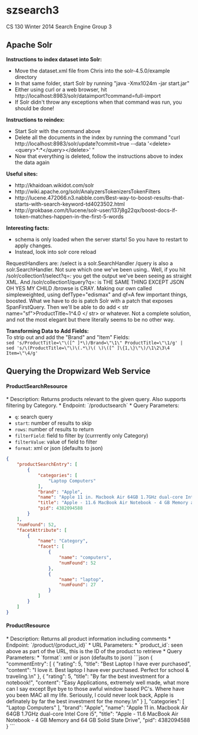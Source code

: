 szsearch3
=========

CS 130 Winter 2014 Search Engine Group 3

<h2>Apache Solr</h2>

<b>Instructions to index dataset into Solr:</b>
<ul>
    <li>Move the dataset.xml file from Chris into the solr-4.5.0/example directory</li>
    <li>In that same folder, start Solr by running "java -Xmx1024m -jar start.jar"</li>
    <li>Either using curl or a web browser, hit http://localhost:8983/solr/dataimport?command=full-import</li>
    <li>If Solr didn't throw any exceptions when that command was run, you should be done!</li>
</ul>

<b>Instructions to reindex:</b>
<ul>
    <li>Start Solr with the command above</li>
    <li>Delete all the documents in the index by running the command "curl http://localhost:8983/solr/update?commit=true --data '&lt;delete&gt;&lt;query&gt;*:*&lt;/query&gt;&lt;/delete&gt;'    "</li>
    <li>Now that everything is deleted, follow the instructions above to index the data again</li>
</ul>

<b>Useful sites:</b>
<ul>
	<li>http://khaidoan.wikidot.com/solr</li>
	<li>http://wiki.apache.org/solr/AnalyzersTokenizersTokenFilters</li>
	<li>http://lucene.472066.n3.nabble.com/Best-way-to-boost-results-that-starts-with-search-keyword-td4023502.html</li>
	<li>http://grokbase.com/t/lucene/solr-user/137j8g22qx/boost-docs-if-token-matches-happen-in-the-first-5-words</li>
</ul>

<b>Interesting facts:</b>
<ul>
	<li>schema is only loaded when the server starts! So you have to restart to apply changes.</li>
	<li>Instead, look into solr core reload</li>
</ul>

RequestHandlers are: /select is a solr.SearchHandler
/query is also a solr.SearchHandler. Not sure which one we've been using..
Well, if you hit /solr/collection1/select?q=*:* you get the output we've been seeing as straight XML.
And /solr/collection1/query?q=*:* is THE SAME THING EXCEPT JSON
OH YES MY CHILD /browse is CRAY.
Making our own called simpleweighted, using defType="edismax" and qf=A few important things, boosted.
What we have to do is patch Solr with a patch that exposes SpanFirstQuery. Then we'll be able to do
add < str name="sf">ProductTitle~1^4.0 </ str> or whatever.
Not a complete solution, and not the most elegant but there literally seems to be no other way.

<b>Transforming Data to Add Fields:</b> <br>
To strip out and add the "Brand" and "Item" Fields: <br>
`sed 's/ProductTitle=\"\([^ ]*\)/Brand=\"\1\" ProductTitle=\"\1/g' | sed 's/\(ProductTitle=\"\)\(.*\)\( \)\([^ ]\{1,\}\"\)/\1\2\3\4 Item=\"\4/g'` <br>



<h2>Querying the Dropwizard Web Service</h2>
<h4>ProductSearchResource</h4>
* Description: Returns products relevant to the given query. Also supports filtering by Category.
* Endpoint:    `/productsearch`
* Query Parameters:

  * `q`: search query
  * `start`: number of results to skip
  * `rows`: number of results to return
  * `filterField`: field to filter by (currrently only Category)
  * `filterValue`: value of field to filter
  * `format`: xml or json (defaults to json)
```json
{
    "productSearchEntry": [
        {
            "categories": [
                "Laptop Computers"
            ],
            "brand": "Apple",
            "name": "Apple 11 in. Macbook Air 64GB 1.7GHz dual-core Intel Core i5",
            "title": "Apple - 11.6 MacBook Air Notebook - 4 GB Memory and 64 GB Solid State Drive",
            "pid": 4382094588
        }
    ],
    "numFound": 52,
    "facetAttribute": [
        {
            "name": "Category",
            "facet": [
                {
                    "name": "computers",
                    "numFound": 52
                },
                {
                    "name": "laptop",
                    "numFound": 27
                }
            ]
        }
    ]
}
```

<h4>ProductResource</h4>
* Description: Returns all product information including comments
* Endpoint:    `/product/{product_id}`
* URL Parameters:
  * `product_id`: seen above as part of the URL, this is the ID of the product to retrieve
* Query Parameters:
  * `format`: xml or json (defaults to json)
```json
{
    "commentEntry": [
        {
            "rating": 5,
            "title": "Best Laptop I have ever purchased",
            "content": "I love it. Best laptop I have ever purchased. Perfect for school & traveling.\n"
        },
        {
            "rating": 5,
            "title": "By far the best investment for a notebook!",
            "content": "Easy Applications, extremely well made, what more can I say except Bye bye to those awful window based PC's. Where have you been MAC all my life. Seriously, I could never look back, Apple is definately by far the best investment for the money.\n"
        }
    ],
    "categories": [
        "Laptop Computers"
    ],
    "brand": "Apple",
    "name": "Apple 11 in. Macbook Air 64GB 1.7GHz dual-core Intel Core i5",
    "title": "Apple - 11.6 MacBook Air Notebook - 4 GB Memory and 64 GB Solid State Drive",
    "pid": 4382094588
}
```
